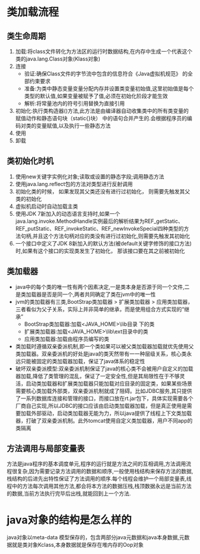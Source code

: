 # 类加载流程
## 类生命周期
1. 加载:将class文件转化为方法区的运行时数据结构,在内存中生成一个代表这个类的java.lang.Class对象(Klass对象)
2. 连接
    + 验证:确保Class文件的字节流中包含的信息符合《Java虚拟机规范》 的全部约束要求
    + 准备:为类中静态变量变量分配内存并设置类变量初始值,这里初始值是每个类型的默认值,如果变量被赋予了值,必须在初始化阶段才能生效
    + 解析:将常量池内的符号引用替换为直接引用
3. 初始化:执行类构造器<clinit>()方法,此方法是由编译器自动收集类中的所有类变量的赋值动作和静态语句块（static{}块） 中的语句合并产生的.会根据程序员的编码对类的变量赋值,以及执行一些静态方法
4. 使用
5. 卸载

## 类初始化时机
1. 使用new关键字实例化对象;读取或设置的静态字段;调用静态方法
2. 使用java.lang.reflect包的方法对类型进行反射调用
3. 初始化类的时候， 如果发现其父类还没有进行过初始化， 则需要先触发其父类的初始化
4. 虚拟机启动时自动加载主类
5. 使用JDK 7新加入的动态语言支持时,如果一个java.lang.invoke.MethodHandle实例最后的解析结果为REF_getStatic、REF_putStatic、REF_invokeStatic、REF_newInvokeSpecial四种类型的方法句柄,并且这个方法句柄对应的类没有进行过初始化,则需要先触发其初始化
6. 一个接口中定义了JDK 8新加入的默认方法(被default关键字修饰的接口方法)时,如果有这个接口的实现类发生了初始化， 那该接口要在其之前被初始化

## 类加载器
+ java中的每个类的唯一性有两个因素决定,一是类本身是否源于同一个文件,二是类加载器是否是同一个,两者共同确定了类在jvm中的唯一性
+ jvm的类加载器有三类,BootStrap类加载器 >  扩展类加载器 > 应用类加载器，三者看似为父子关系，实际上并非简单的继承，而是使用组合方式实现的“继承”
    - BootStrap类加载器:加载<JAVA_HOME>\lib目录 下的类
    - 扩展类加载器:加载<JAVA_HOME>\lib\ext目录中的类
    - 应用类加载器:加载由程序员编写的类
+ 类加载时遵循双亲委派机制,即一个类如果可以被父类加载器加载就优先使用父类加载器。双亲委派机的好处是java的类天然带有一一种层级关系，核心类永远只能被固定的类加载器加载，保证了java体系的稳定性
+ 破坏双亲委派模型:双亲委派机制保证了java的核心类不会被用户自定义的加载器加载,降低了类管理的混乱，保证了一定安全性,但是其局限性在于不够灵活，启动类加载器和扩展类加载器只能加载对应目录的固定类，如果某些场景需要核心类加载外部类，双亲委派机制就成了阻碍。比如JDBC服务,其只提供了一系列数据库连接和管理的接口，而接口放在rt.jar包下，具体实现需要各个厂商自己实现,所以JDBC的接口应该由启动类加载器加载，但是真正使用是需要加载外部驱动，启动类加载器无能为力，所以java提供了线程上下文类加载器，打破了双亲委派机制。此外tomcat使用自定义类加载器，用户不同app的类隔离

## 方法调用与局部变量表
方法是java程序的基本调度单元,程序的运行就是方法之间的互相调用,方法调用流程很复杂,因为需要记录方法调用的数据和顺序,一般使用栈结构来保存方法的数据,栈结构的后进先出特性保证了方法调用的顺序.每个线程会维护一个局部变量表,线程中的方法每次调用其他方法,都会将本方法的数据压栈,栈顶数据永远是当前方法的数据,当前方法执行完毕后出栈,就能回到上一个方法.

# java对象的结构是怎么样的
java对象以meta-data 模型保存的，包含两部分java元数据和java本身数据,元数据就是类对象Kclass,本身数据就是保存在堆内存的Oop对象
